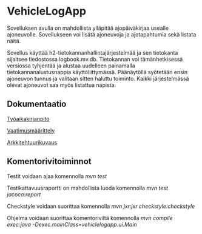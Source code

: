 # VehicleLogApp
Sovelluksen avulla on mahdollista ylläpitää ajopäiväkirjaa usealle ajoneuvolle. Sovellukseen voi lisätä ajoneuvoja ja ajotapahtumia sekä listata näitä.

Sovellus käyttää h2-tietokannanhallintajärjestelmää ja sen tietokanta sijaitsee tiedostossa logbook.mv.db. Tietokannan voi tämänhetkisessä versiossa tyhjentää ja alustaa uudelleen painamalla tietokannanalustusnappia käyttöliittymässä. Päänäytöllä syötetään ensin ajoneuvon tunnus ja valitaan sitten haluttu toiminto. Kaikki järjestelmässä olevat ajoneuvot saa myös listattua napista.


## Dokumentaatio
[Työaikakirjanpito](https://github.com/skoskipaa/ot-harjoitustyo/blob/master/dokumentointi/tyoaikakirjanpito.md)

[Vaatimusmäärittely](https://github.com/skoskipaa/ot-harjoitustyo/blob/master/dokumentointi/vaatimusmaarittely.md)

[Arkkitehtuurikuvaus](https://github.com/skoskipaa/ot-harjoitustyo/blob/master/dokumentointi/arkkitehtuuri.md)


## Komentorivitoiminnot

Testit voidaan ajaa komennolla
*mvn test*

Testikattavuusraportti on mahdollista luoda komennolla
*mvn test jacoco:report*

Checkstyle voidaan suorittaa komennolla
*mvn jxr:jxr checkstyle:checkstyle*

Ohjelma voidaan suorittaa komentoriviltä komennolla
*mvn compile exec:java -Dexec.mainClass=vehiclelogapp.ui.Main*


